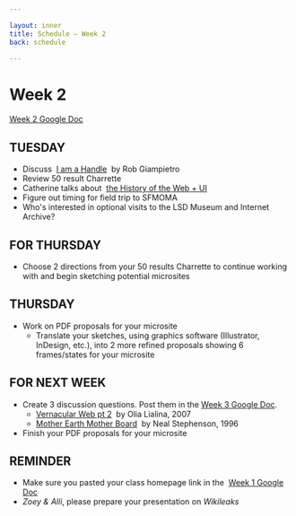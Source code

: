 ```yaml
---

layout: inner
title: Schedule — Week 2
back: schedule

---
```


# Week 2

[Week 2 Google Doc](https://docs.google.com/a/cca.edu/document/d/1oimWUjJ5UC_4pwDSavyng_yDx-sTYeq1kHRrB2AA-Cw/edit?usp=sharing)

## TUESDAY

- Discuss  [I am a Handle](http://www.servinglibrary.org/journal/2/i-am-a-handle)  by Rob Giampietro
- Review 50 result Charrette
- Catherine talks about  [the History of the Web + UI](#)
- Figure out timing for field trip to SFMOMA
- Who's interested in optional visits to the LSD Museum and Internet Archive?

## FOR THURSDAY

- Choose 2 directions from your 50 results Charrette to continue working with and begin sketching potential microsites

## THURSDAY

- Work on PDF proposals for your microsite
  - Translate your sketches, using graphics software (Illustrator, InDesign, etc.), into 2 more refined proposals showing 6 frames/states for your microsite

## FOR NEXT WEEK

- Create 3 discussion questions. Post them in the [Week 3 Google Doc](https://docs.google.com/a/cca.edu/document/d/12A2NO2mwpeocpc1cNbu6dzbn8SB4NfBHVvs6Dk_7VQM/edit?usp=sharing).
  - [Vernacular Web pt 2](http://fall2017.designing.tools/library/vernacular-web)  by Olia Lialina, 2007
  - [Mother Earth Mother Board](#)  by Neal Stephenson, 1996
- Finish your PDF proposals for your microsite

## REMINDER

- Make sure you pasted your class homepage link in the  [Week 1 Google Doc](#)
- _Zoey & Alli_, please prepare your presentation on _Wikileaks_
